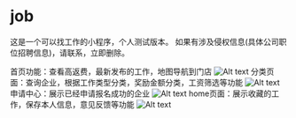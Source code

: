 # job
这是一个可以找工作的小程序，个人测试版本。
如果有涉及侵权信息(具体公司职位招聘信息)，请联系，立即删除。

首页功能：查看高返费，最新发布的工作，地图导航到门店
![Alt text](https://github.com/carmen-zhy/job/raw/master/image/1.png)
分类页面：查询企业，根据工作类型分类，奖励金额分类，工资筛选等功能
![Alt text](https://github.com/carmen-zhy/job/raw/master/image/2.png)
申请中心：展示已经申请报名成功的企业
![Alt text](https://github.com/carmen-zhy/job/raw/master/image/3.png)
home页面：展示收藏的工作，保存本人信息，意见反馈等功能
![Alt text](https://github.com/carmen-zhy/job/raw/master/image/4.png)
